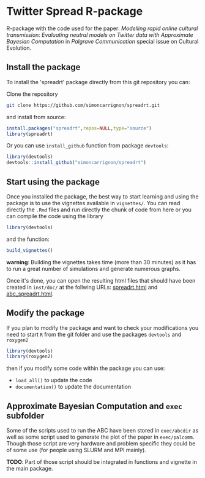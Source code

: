 # Twitter Spread R-package

R-package with the code used for the paper: _Modelling rapid online cultural transmission: Evaluating neutral models on Twitter data with Approximate Bayesian Computation_ in _Palgrave Communication_ special issue on Cultural Evolution.   

## Install the package

To install the 'spreadrt' package directly from this git repository you can:

Clone the repository 

```bash
git clone https://github.com/simoncarrignon/spreadrt.git
```

and install from source:
```R
install.packages("spreadrt",repos=NULL,type="source")
library(spreadrt)
```

Or you can use `install_github` function from package `devtools`:

```R
library(devtools)
devtools::install_github("simoncarrignon/spreadrt")
```

## Start using the package
Once you installed the package, the best way to start learning and using the package is to use the vignettes available in `vignettes/`. You can read directly the `.Rmd` files and run directly the chunk of code from here or you can compile the code using the library
```R
library(devtools)
```
and the function:
```R
build_vignettes()
```

__warning__: Building the vignettes takes time (more than 30 minutes) as it has to run a great number of simulations and generate numerous graphs.


Once it's done, you can open the resulting html files that should have been created in `inst/doc/` at the follwing URLs: [spreadrt.html](inst/doc/spreadrt.html) and  [abc_spreadrt.html](inst/doc/abc_spread.html).


## Modify the package
If you plan to modify the package and want to check your modifications you need to start `R` from the git folder and use the packages `devtools` and `roxygen2`
```R
library(devtools)
library(roxygen2)
```

then if you modify some code within the package you can use: 
* `load_all()` to update the code  
* `documentation()` to update the documentation


## Approximate Bayesian Computation and `exec` subfolder

Some of the scripts used to run the ABC have been stored in `exec/abcdir` as well as some script used to generate the plot of the paper in `exec/palcomm`. Though those script are very hardware and problem specific they could be of some use (for people using SLURM and MPI mainly). 

__TODO__: Part of those script should be integrated in functions and vignette in the main package.
